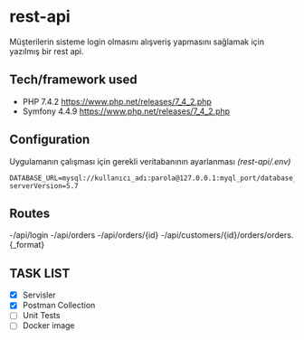 # rest-api
Müşterilerin sisteme login olmasını alışveriş yapmasını sağlamak için yazılmış bir rest api.
## Tech/framework used
- PHP 7.4.2 
    https://www.php.net/releases/7_4_2.php
- Symfony 4.4.9 
    https://www.php.net/releases/7_4_2.php
## Configuration
Uygulamanın çalışması için gerekli veritabanının ayarlanması 
*(rest-api/.env)*
```
DATABASE_URL=mysql://kullanıcı_adı:parola@127.0.0.1:myql_port/database_ismi?serverVersion=5.7
```
## Routes
-/api/login 
-/api/orders
-/api/orders/{id}
-/api/customers/{id}/orders/orders.{_format}

## TASK LIST
-[x] Servisler
-[x] Postman Collection
-[ ] Unit Tests
-[ ] Docker image
